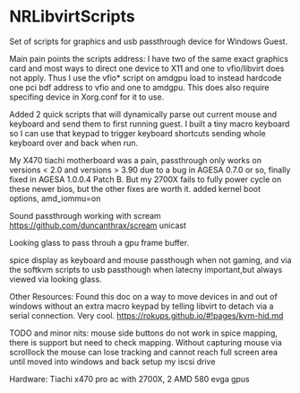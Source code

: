 # NRLibvirtScripts
Set of scripts for graphics and usb passthrough device for Windows Guest.

Main pain points the scripts address:
I have two of the same exact graphics card and most ways to direct one device to X11 and one to vfio/libvirt does not apply. Thus I use the vfio* script on amdgpu load to instead hardcode one pci bdf address to vfio and one to amdgpu. This does also require specifing device in Xorg.conf for it to use.

Added 2 quick scripts that will dynamically parse out current mouse and keyboard and send them to first running guest. I built a tiny macro keyboard so I can use that keypad to trigger keyboard shortcuts sending whole keyboard over and back when run.

My X470 tiachi motherboard was a pain, passthrough only works on versions < 2.0 and versions > 3.90 due to a bug in AGESA 0.7.0 or so, finally fixed in AGESA 1.0.0.4 Patch B. But my 2700X fails to fully power cycle on these newer bios, but the other fixes are worth it.
added kernel boot options, amd_iommu=on


Sound passthrough working with scream https://github.com/duncanthrax/scream unicast

Looking glass to pass throuh a gpu frame buffer.

spice display as keyboard and mouse passthough when not gaming, and via the softkvm scripts to usb passthough when latecny important,but always viewed via looking glass.


Other Resources:
Found this doc on a way to move devices in and out of windows without an extra macro keypad by telling libvirt to detach via a serial connection. Very cool.
https://rokups.github.io/#!pages/kvm-hid.md


TODO and minor nits:
mouse side buttons do not work in spice mapping, there is support but need to check mapping.
Without capturing mouse via scrolllock the mouse can lose tracking and cannot reach full screen area until moved into windows and back
setup my iscsi drive


Hardware:
Tiachi x470 pro ac with 2700X,
2 AMD 580 evga gpus
